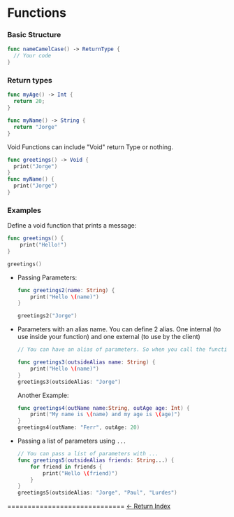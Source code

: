 # Functions

### Basic Structure

```Swift
func nameCamelCase() -> ReturnType {
  // Your code
}
```

### Return types

```Swift
func myAge() -> Int {
  return 20;
}

func myName() -> String {
  return "Jorge"
}
```

Void Functions can include "Void" return Type or nothing.

```Swift
func greetings() -> Void {
  print("Jorge")
}
func myName() {
  print("Jorge")
}
```

### Examples

Define a void function that prints a message:

```Swift
func greetings() {
    print("Hello!")
}

greetings()
```

- Passing Parameters:

  ```Swift
  func greetings2(name: String) {
      print("Hello \(name)")
  }

  greetings2("Jorge")
  ```

- Parameters with an alias name. You can define 2 alias. One internal (to use inside your function) and one external (to use by the client)

  ```Swift
  // You can have an alias of parameters. So when you call the function, you use the alias

  func greetings3(outsideAlias name: String) {
      print("Hello \(name)")
  }
  greetings3(outsideAlias: "Jorge")
  ```

  Another Example:

  ```Swift
  func greetings4(outName name:String, outAge age: Int) {
      print("My name is \(name) and my age is \(age)")
  }
  greetings4(outName: "Ferr", outAge: 20)
  ```

- Passing a list of parameters using ``...``

  ```Swift
  // You can pass a list of parameters with ...
  func greetings5(outsideAlias friends: String...) {
      for friend in friends {
          print("Hello \(friend)")
      }
  }
  greetings5(outsideAlias: "Jorge", "Paul", "Lurdes")
  ```

=============================
[<- Return Index](/README.md)

